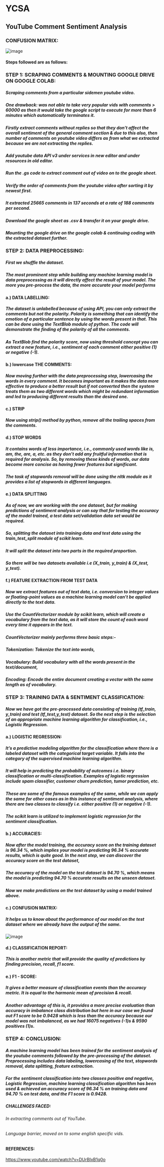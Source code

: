 # YCSA
## YouTube Comment Sentiment Analysis

### CONFUSION MATRIX:
![image](https://user-images.githubusercontent.com/83705161/177708552-5d2ad141-fd08-42a9-bb45-b6707247428f.png)

#### Steps followed are as follows:

### STEP 1: SCRAPING COMMENTS & MOUNTING GOOGLE DRIVE ON GOOGLE COLAB:
##### Scraping comments from a particular sidemen youtube video. 
##### One drawback: was not able to take very popular vids with comments > 60000 as then it would take the google script to execute for more than 6 minutes which automatically terminates it.
##### Firstly extract comments without replies so that they don't affect the overall sentiment of the general comment section & due to this also, then number of comments on youtube video differs as from what we extracted because we are not extracting the replies.
##### Add youtube data API v3 under services in new editor and under resources in old editor.
##### Run the .gs code to extract comment out of video on to the google sheet.
##### Verify the order of comments from the youtube video after sorting it by newest first.
##### It extracted 25665 comments in 137 seconds at a rate of 188 comments per second. 
##### Download the google sheet as .csv & transfer it on your google drive.
##### Mounting the google drive on the google colab & continuing coding with the extracted dataset further.


### STEP 2: DATA PREPROCESSING:
##### First we shuffle the dataset.
##### The most prominent step while building any machine learning model is data preprocessing as it will directly affect the result of your model. The more you pre-process the data, the more accurate your model performs
#### a.) DATA LABELLING:
##### The dataset is unlabelled because of using API, you can only extract the comments but not the polarity. Polarity is something that can identify the emotion of a particular sentence by using the words present in that. This can be done using the TextBlob module of python. The code will demonstrate the finding of the polarity of all the comments.
##### As TextBlob find the polarity score, now using threshold concept you can extract a new feature, i.e., sentiment of each comment either positive (1) or negative (-1).

#### b.) lowercase THE COMMENTS:
##### Now moving further with the data preprocessing step, lowercasing the words in every comment. It becomes important as it makes the data more effective to produce a better result but if not converted then the system treats them as two different words which might be redundant information and led to producing different results than the desired one.

#### c.) STRIP
##### Now using strip() method by python, remove all the trailing spaces from the comments.

#### d.) STOP WORDS
##### It contains words of less importance, i.e., commonly used words like is, am, the, are, a, etc. as they don’t add any fruitful information that is required for analysis. So, by removing these kinds of words, our data become more concise as having fewer features but significant. 
##### The task of stopwords removal will be done using the nltk module as it provides a list of stopwords in different languages.

#### e.) DATA SPLITTING
##### As of now, we are working with the one dataset, but for making predictions of sentiment analysis or can say that for testing the accuracy of the model trained, a test data set/validation data set would be required.
##### So, splitting the dataset into training data and test data using the train_test_split module of scikit learn. 
##### It will split the dataset into two parts in the required proportion. 
##### So there will be two datasets available i.e (X_train, y_train) & (X_test, y_test).


#### f.) FEATURE EXTRACTION FROM TEST DATA
##### Now we extract features out of text data, i.e. conversion to integer values or floating-point values as a machine learning model can’t be applied directly to the text data. 
##### Use the CountVectorizer module by scikit learn, which will create a vocabulary from the text data, as it will store the count of each word every time it appears in the text. 
##### CountVectorizer mainly performs three basic steps:- 
##### Tokenization: Tokenize the text into words,
##### Vocabulary: Build vocabulary with all the words present in the text/document,
##### Encoding: Encode the entire document creating a vector with the same length as of vocabulary.


### STEP 3: TRAINING DATA & SENTIMENT CLASSIFICATION:
##### Now we have got the pre-processed data consisting of training (tf_train, y_train) and test (tf_test,y_test) dataset. So the next step is the selection of an appropriate machine learning algorithm for classification, i.e., Logistic Regression.
#### a.) LOGISTIC REGRESSION:
##### It’s a predictive modeling algorithm for the classification where there is a labeled dataset with the categorical target variable. It falls into the category of the supervised machine learning algorithm.
##### It will help in predicting the probability of outcomes i.e. binary classification or multi-classification. Examples of logistic regression include spam classifier, customer churn prediction, tumor prediction, etc.
##### These are some of the famous examples of the same, while we can apply the same for other cases as in this instance of sentiment analysis, where there are two classes to classify i.e. either positive (1) or negative (-1).
##### The scikit learn is utilized to implement logistic regression for the sentiment classification.

#### b.) ACCURACIES:
##### Now after the model training, the accuracy score on the training dataset is 96.34 %, which implies your model is predicting 96.34 % accurate results, which is quite good. In the next step, we can discover the accuracy score on the test dataset,
##### The accuracy of the model on the test dataset is 94.70 %, which means the model is predicting 94.70 % accurate results on the unseen dataset.
##### Now we make predictions on the test dataset by using a model trained above.

#### c.) CONFUSION MATRIX:
##### It helps us to know about the performance of our model on the test dataset where we already have the output of the same.
![image](https://user-images.githubusercontent.com/83705161/177708552-5d2ad141-fd08-42a9-bb45-b6707247428f.png)

#### d.) CLASSIFICATION REPORT:
##### This is another metric that will provide the quality of predictions by finding precision, recall, f1 score.

#### e.) F1 - SCORE:
##### It gives a better measure of classification events than the accuracy metric. It is equal to the harmonic mean of precision & recall. 
##### Another advantage of this is, it provides a more precise evaluation than accuracy in imbalance class distribution but here in our case we found out F1 score to be 0.9428 which is less than the accuracy because our model was not imbalanced, as we had 16075 negatives (-1)s & 9590 positives (1)s.

### STEP 4: CONCLUSION:
##### A machine learning model has been trained for the sentiment analysis of the youtube comments followed by the pre-processing of the dataset. Preprocessing includes data labeling, lowercasing of the text, stopwords removal, data splitting, feature extraction.
##### For the sentiment classification into two classes positive and negative, Logistic Regression, machine learning classification algorithm has been used & achieved an accuracy score of  96.34 % on training data and 94.70 % on test data, and the F1 score is 0.9428.



##### CHALLENGES FACED:
###### In extracting comments out of YouTube.
###### Language barrier, moved on to some english specific vids.


#### REFERENCES:
https://www.youtube.com/watch?v=DUrBIxB1q0o






